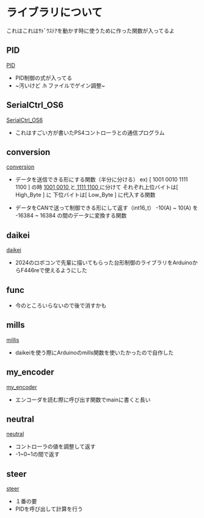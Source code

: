 # ライブラリについて

これはこれはｻﾄﾞｳｽﾃｱを動かす時に使うために作った関数が入ってるよ

## PID
[PID](../lib/PID)

- PID制御の式が入ってる
- ~汚いけど .h ファイルでゲイン調整~

## SerialCtrl_OS6
[SerialCtrl_OS6](../lib/SerialCtrl_OS6)

- これはすごい方が書いたPS4コントローラとの通信プログラム

## conversion
[conversion](../lib/conversion)

- データを送信できる形にする関数（半分に分ける）
  ex) [ 1001 0010 1111 1100 ] の時 [ 1001 0010 ](上位バイト)と[ 1111 1100 ](下位バイト)に分けて
  それぞれ上位バイトは[ High_Byte ] に 下位バイトは[ Low_Byte ] に代入する関数

- データをCANで送って制御できる形にして返す（int16_t）
  -10(A) ~ 10(A) を -16384 ~ 16384 の間のデータに変換する関数

## daikei
[daikei](../lib/daikei)

- 2024のロボコンで先輩に描いてもらった台形制御のライブラリをArduinoからF446reで使えるようにした

## func 

- 今のところいらないので後で消すかも

## mills
[millis](../lib/millis)

- daikeiを使う際にArduinoのmills関数を使いたかったので自作した

## my_encoder
[my_encoder](../lib/my_encoder)

- エンコーダを読む際に呼び出す関数でmainに書くと長い

## neutral
[neutral](../lib/neutral)

- コントローラの値を調整して返す
- -1~0~1の間で返す

## steer 
[steer](../lib/steer)

- １番の要
- PIDを呼び出して計算を行う
